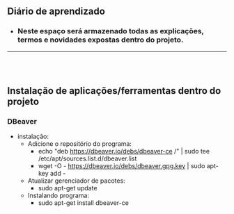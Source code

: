 ## Diário de aprendizado

- ### Neste espaço será armazenado todas as explicações, termos e novidades expostas dentro do projeto.

___________________________________________________________________________________________________ 

<br />
<br />

## Instalação de aplicações/ferramentas dentro do projeto

### DBeaver
- instalação:
    - Adicione o repositório do programa: 
        - echo "deb https://dbeaver.io/debs/dbeaver-ce /" | sudo tee /etc/apt/sources.list.d/dbeaver.list
        - wget -O - https://dbeaver.io/debs/dbeaver.gpg.key | sudo apt-key add -
    - Atualizar gerenciador de pacotes:
        - sudo apt-get update
    - Instalando programa:
        - sudo apt-get install dbeaver-ce